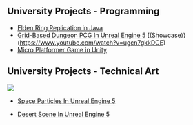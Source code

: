 ## University Projects - Programming
- [Elden Ring Replication in Java](https://github.com/hyynes/monash-fit2099)
- [Grid-Based Dungeon PCG In Unreal Engine 5](https://github.com/hyynes/monash-fit3097-pcg) [(Showcase)}(https://www.youtube.com/watch?v=ugcn7gkkDCE)
- [Micro Platformer Game in Unity](https://github.com/hyynes/monash-fit3145-unity)

## University Projects - Technical Art
![](https://github.com/hyynes/monash-fit3097-vfx/blob/main/space-screensaver.gif)
- [Space Particles In Unreal Engine 5](https://github.com/hyynes/monash-fit3097-vfx)

- [Desert Scene In Unreal Engine 5](https://github.com/hyynes/monash-fit3097-scene)
